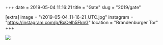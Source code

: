 +++
date = 2019-05-04 11:16:21
title = "Gate"
slug = "2019/gate"

[extra]
image = "/2019-05-04_11-16-21_UTC.jpg"
instagram = "https://instagram.com/p/BxCeIh5FknG"
location = "Brandenburger Tor"
+++

<img src="/2019-05-04_11-16-21_UTC.jpg" />
